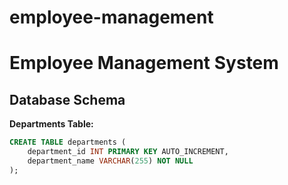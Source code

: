 # employee-management
# Employee Management System

## Database Schema

**Departments Table:**

```sql
CREATE TABLE departments (
    department_id INT PRIMARY KEY AUTO_INCREMENT,
    department_name VARCHAR(255) NOT NULL
);
